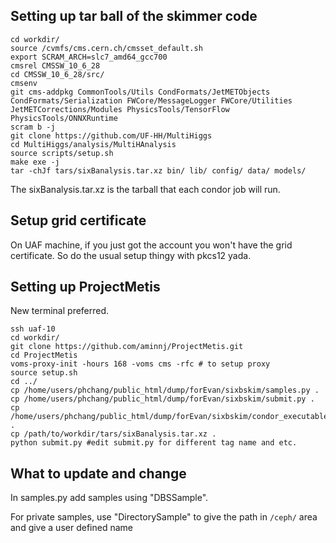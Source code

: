 ## Setting up tar ball of the skimmer code

    cd workdir/
    source /cvmfs/cms.cern.ch/cmsset_default.sh
    export SCRAM_ARCH=slc7_amd64_gcc700
    cmsrel CMSSW_10_6_28
    cd CMSSW_10_6_28/src/
    cmsenv
    git cms-addpkg CommonTools/Utils CondFormats/JetMETObjects CondFormats/Serialization FWCore/MessageLogger FWCore/Utilities JetMETCorrections/Modules PhysicsTools/TensorFlow PhysicsTools/ONNXRuntime
    scram b -j
    git clone https://github.com/UF-HH/MultiHiggs
    cd MultiHiggs/analysis/MultiHAnalysis
    source scripts/setup.sh
    make exe -j
    tar -chJf tars/sixBanalysis.tar.xz bin/ lib/ config/ data/ models/

The sixBanalysis.tar.xz is the tarball that each condor job will run.


## Setup grid certificate

On UAF machine, if you just got the account you won't have the grid certificate.
So do the usual setup thingy with pkcs12 yada.

## Setting up ProjectMetis

New terminal preferred.

    ssh uaf-10
    cd workdir/
    git clone https://github.com/aminnj/ProjectMetis.git
    cd ProjectMetis
    voms-proxy-init -hours 168 -voms cms -rfc # to setup proxy
    source setup.sh
    cd ../
    cp /home/users/phchang/public_html/dump/forEvan/sixbskim/samples.py .
    cp /home/users/phchang/public_html/dump/forEvan/sixbskim/submit.py .
    cp /home/users/phchang/public_html/dump/forEvan/sixbskim/condor_executable_metis.sh .
    cp /path/to/workdir/tars/sixBanalysis.tar.xz .
    python submit.py #edit submit.py for different tag name and etc.

## What to update and change

In samples.py add samples using "DBSSample".

For private samples, use "DirectorySample" to give the path in ```/ceph/``` area and give a user defined name
